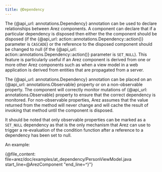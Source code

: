 ```yaml
---
title: @Dependency
---
```


The {@api_url: annotations.Dependency} annotation can be used to declare relationships between Arez
components. A component can declare that if a particular dependency is disposed then either the the component
should be disposed (if the {@api_url: action::annotations.Dependency::action()} parameter is `CASCADE`) or
the reference to the disposed component should be changed to null (if the {@api_url: action::annotations.Dependency::action()}
parameter is `SET_NULL`). This feature is particularly useful if an Arez component is derived from one or
more other Arez components such as when a view model in a web application is derived from entities that
are propagated from a server.

The {@api_url: annotations.Dependency} annotation can be placed on an {@api_url: annotations.Observable}
property or on a non-observable property. The component will correctly monitor mutations of
{@api_url: annotations.Observable} property to ensure that the correct dependency is monitored. For non-observable
properties, Arez assumes that the value returned from the method will never change and will cache the result
of invoking that method until the component is disposed.

It should be noted that only observable properties can be marked as a `SET_NULL` dependency as that is the
only mechanism that Arez can use to trigger a re-evaluation of the condition function after a reference to
a dependency has been set to null.

An example:

{@file_content: file=arez/doc/examples/at_dependency/PersonViewModel.java start_line=@ArezComponent "end_line=^}"}
